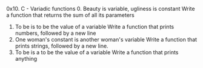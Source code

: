 0x10. C - Variadic functions
0. Beauty is variable, ugliness is constant
Write a function that returns the sum of all its parameters
1. To be is to be the value of a variable
Write a function that prints numbers, followed by a new line
2. One woman's constant is another woman's variable
Write a function that prints strings, followed by a new line.
3. To be is a to be the value of a variable
Write a function that prints anything

